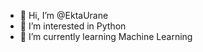 - 👋 Hi, I’m @EktaUrane
- 👀 I’m interested in Python
- 🌱 I’m currently learning Machine Learning

<!---
EktaUrane/EktaUrane is a ✨ special ✨ repository because its `README.md` (this file) appears on your GitHub profile.
You can click the Preview link to take a look at your changes.
--->
